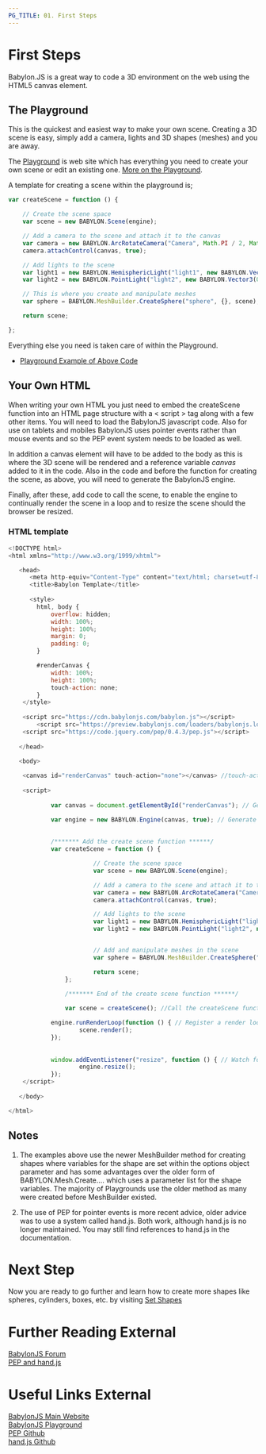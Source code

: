 ```yaml
---
PG_TITLE: 01. First Steps
---
```


# First Steps

Babylon.JS is a great way to code a 3D environment on the web using the HTML5 canvas element. 

## The Playground

This is the quickest and easiest way to make your own scene. Creating a 3D scene is easy, simply add a camera, lights and 3D shapes (meshes) and you are away. 

The [Playground](http://babylonjs-playground.com) is web site which has everything you need to create 
your own scene or edit an existing one. [More on the Playground](/features/Playground).

A template for creating a scene within the playground is;

```javascript
var createScene = function () {

    // Create the scene space
    var scene = new BABYLON.Scene(engine);

    // Add a camera to the scene and attach it to the canvas
    var camera = new BABYLON.ArcRotateCamera("Camera", Math.PI / 2, Math.PI / 2, 2, BABYLON.Vector3.Zero(), scene);
    camera.attachControl(canvas, true);

    // Add lights to the scene
    var light1 = new BABYLON.HemisphericLight("light1", new BABYLON.Vector3(1, 1, 0), scene);
    var light2 = new BABYLON.PointLight("light2", new BABYLON.Vector3(0, 1, -1), scene);

    // This is where you create and manipulate meshes
    var sphere = BABYLON.MeshBuilder.CreateSphere("sphere", {}, scene);

    return scene;

};
```

Everything else you need is taken care of within the Playground.

* [Playground Example of Above Code](http://www.babylonjs-playground.com/#WG9OY#1)

## Your Own HTML

When writing your own HTML you just need to embed the createScene function into an HTML page structure with a &lt; script &gt; tag along with a few other items. You will need to load the BabylonJS javascript code. Also for use on tablets and mobiles BabylonJS uses pointer events rather than mouse events and so the PEP event system needs to be loaded as well. 

In addition a canvas element will have to be added to the body as this is where the 3D scene will be rendered and a reference variable *canvas* added to it in the code. Also in the code and before the function for creating the scene, as above, you will need to generate the BabylonJS engine. 

Finally, after these, add code to call the scene, to enable the engine to continually render the scene in a loop and to resize the scene should the browser be resized.

### HTML template

```javascript
<!DOCTYPE html>
<html xmlns="http://www.w3.org/1999/xhtml">

   <head>
      <meta http-equiv="Content-Type" content="text/html; charset=utf-8"/>
      <title>Babylon Template</title>
	  
	  <style>
		html, body {
			overflow: hidden;
			width: 100%;
			height: 100%;
			margin: 0;
			padding: 0;
		}

		#renderCanvas {
			width: 100%;
			height: 100%;
			touch-action: none;
		}
	</style>
	
	<script src="https://cdn.babylonjs.com/babylon.js"></script>
        <script src="https://preview.babylonjs.com/loaders/babylonjs.loaders.min.js"></script>
	<script src="https://code.jquery.com/pep/0.4.3/pep.js"></script>
	
   </head>

   <body>
   
	<canvas id="renderCanvas" touch-action="none"></canvas> //touch-action="none" for best results from PEP
	
	<script>
	
	        var canvas = document.getElementById("renderCanvas"); // Get the canvas element 

	        var engine = new BABYLON.Engine(canvas, true); // Generate the BABYLON 3D engine
	
	
	        /******* Add the create scene function ******/
	        var createScene = function () {

                        // Create the scene space
                        var scene = new BABYLON.Scene(engine);

                        // Add a camera to the scene and attach it to the canvas
                        var camera = new BABYLON.ArcRotateCamera("Camera", Math.PI / 2, Math.PI / 2, 2, BABYLON.Vector3.Zero(), scene);
                        camera.attachControl(canvas, true);

                        // Add lights to the scene
                        var light1 = new BABYLON.HemisphericLight("light1", new BABYLON.Vector3(1, 1, 0), scene);
                        var light2 = new BABYLON.PointLight("light2", new BABYLON.Vector3(0, 1, -1), scene);


                        // Add and manipulate meshes in the scene
                        var sphere = BABYLON.MeshBuilder.CreateSphere("sphere", {diameter:2}, scene);

                        return scene;
                };

                /******* End of the create scene function ******/	
        
                var scene = createScene(); //Call the createScene function

	        engine.runRenderLoop(function () { // Register a render loop to repeatedly render the scene
	                scene.render();
	        });
		
	
	        window.addEventListener("resize", function () { // Watch for browser/canvas resize events
	                engine.resize();
	        });
	</script>
   
   </body>

</html>
```

## Notes

1. The examples above use the newer MeshBuilder method for creating shapes where variables for the shape are set within the options object parameter and has some advantages over the older form of BABYLON.Mesh.Create.... which uses a parameter list for the shape variables. The majority of Playgrounds use the older method as many were created before MeshBuilder existed. 

2. The use of PEP for pointer events is more recent advice, older advice was to use a system called hand.js. Both work, although hand.js is no longer maintained. You may still find references to hand.js in the documentation. 

# Next Step

Now you are ready to go further and learn how to create more shapes like spheres, cylinders, boxes, etc. by visiting [Set Shapes](/babylon101/Discover_Basic_Elements)

# Further Reading External
[BabylonJS Forum](http://www.html5gamedevs.com/forum/16-babylonjs)  
[PEP and hand.js](http://www.html5gamedevs.com/topic/22474-how-does-babylonjs-get-pointer-events-working/#comment-127993)  

# Useful Links External

[BabylonJS Main Website](http://www.babylonjs.com/)  
[BabylonJS Playground](http://babylonjs-playground.com)  
[PEP Github](https://github.com/jquery/PEP)  
[hand.js Github](https://github.com/Deltakosh/handjs)  




